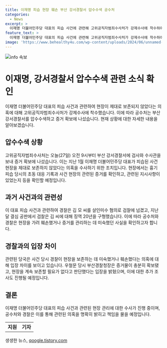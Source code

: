 ```yaml
---
title: 이재명 피습 현장 훼손 부산 강서경찰서 압수수색 공수처
categories:
  - News
excerpt: >
  이재명 더불어민주당 대표의 피습 사건에 관련해 고위공직자범죄수사처가 강제수사에 착수하여 부산 강서경찰서를 압수 수색하고 있습니다. 지난 1월의 사건 현장이 제대로 보존되지 않았다는 의혹을 조사하고, 공수처는 이를 위한 조사를 실시 중입니다. 현장의 청소 지시와 관련된 흉기 피습 당시의 기록을 확인하고, 과거 부산 강서경찰서장과 지난달 조사를 진행한 경찰청장에 대한 조사도 진행 중입니다. YTN의 신지원입니다.
feature_text: >
  이재명 더불어민주당 대표의 피습 사건에 관련해 고위공직자범죄수사처가 강제수사에 착수하여 부산 강서경찰서를 압수 수색하고 있습니다. 지난 1월의 사건 현장이 제대로 보존되지 않았다는 의혹을 조사하고, 공수처는 이를 위한 조사를 실시 중입니다. 현장의 청소 지시와 관련된 흉기 피습 당시의 기록을 확인하고, 과거 부산 강서경찰서장과 지난달 조사를 진행한 경찰청장에 대한 조사도 진행 중입니다. YTN의 신지원입니다.
image: 'https://www.behealthy4u.com/wp-content/uploads/2024/06/unnamed-file.png'
---
```


<p><img src="https://www.behealthy4u.com/wp-content/uploads/2024/06/unnamed-file.png" alt="info 속보" /></p>

<h1>이재명, 강서경찰서 압수수색 관련 소식 확인</h1>

<p data-ke-size="size16">이재명 더불어민주당 대표의 피습 사건과 관련하여 현장이 제대로 보존되지 않았다는 의혹에 대해 고위공직자범죄수사처가 강제수사에 착수했습니다. 이에 따라 공수처는 부산 강서경찰서를 압수수색하고 증거 확보에 나섰습니다. 현재 상황에 대한 자세한 내용을 알아보겠습니다.</p>

<h2 data-ke-size="size26">압수수색 상황</h2>

<p data-ke-size="size16">고위공직자범죄수사처는 오늘(27일) 오전 9시부터 부산 강서경찰서에 검사와 수사관을 보내 증거 확보에 나섰습니다. 이는 지난 1월 이재명 더불어민주당 대표가 피습된 사건 현장을 제대로 보존하지 않았다는 의혹을 수사하기 위한 조치입니다. 현장에서는 흉기 피습 당시의 초동 대응 기록과 사건 현장의 관련된 증거를 확인하고, 관련된 지시사항이 있었는지 등을 확인할 예정입니다.</p>

<h2 data-ke-size="size26">과거 사건과의 관련성</h2>

<p data-ke-size="size16">이 대표 피습 사건과 관련하여 경찰은 김 모 씨를 살인미수 혐의로 검찰에 넘겼고, 지난달 결심 공판에서 검찰은 김 씨에 대해 징역 20년을 구형했습니다. 이에 따라 공수처와 경찰은 현장을 가려 훼손했거나 증거를 관리하는 데 미숙했던 사실을 확인하고자 합니다.</p>

<h2 data-ke-size="size26">경찰과의 입장 차이</h2>

<p data-ke-size="size16">관련된 당국은 사건 당시 경찰이 현장을 보존하는 데 미숙했거나 훼손했다는 의혹에 대해 입장 차이를 보이고 있습니다. 우철문 당시 부산경찰청장은 증거물이 충분히 확보됐고, 현장을 계속 보존할 필요가 없다고 판단했다는 입장을 밝혔으며, 이에 대한 추가 조사도 진행될 예정입니다.</p>

<h2 data-ke-size="size26">결론</h2>

<p data-ke-size="size16">이재명 더불어민주당 대표의 피습 사건과 관련된 현장 관리에 대한 수사가 진행 중이며, 공수처와 경찰은 이를 통해 관련된 의혹을 명확히 밝히고 책임을 물을 예정입니다.</p>

<table  data-ke-style="style26">
    <tbody>
        <tr>
            <td style="text-align: center; height: 17px;"><b>지원</b></td>
            <td style="text-align: center; height: 17px;"><b>기자</b></td>
        </tr>
    </tbody>
</table>
생생한 뉴스, <a href="https://qoogle.tistory.com" rel="dofollow">qoogle.tistory.com</a>


